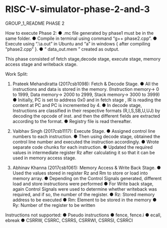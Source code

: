 # RISC-V-simulator-phase-2-and-3
	 	 	 	
GROUP_1_README
PHASE 2

How to execute Phase 2:
●	.mc file generated by phase1 must be in the same folder.
●	Compile in terminal using command “g++ phase2.cpp”.
●	Execute using “.\a.out” in Ubuntu and “a” in windows { after compiling “phase2.cpp” }. 
●	“ data_out.mem ” created as output.



This phase consisted of fetch stage,decode stage, execute stage, memory access stage and writeback stage.


Work Split:
	
1. Prateek Mehandiratta (2017csb1098): Fetch & Decode Stage.
●	All the instructions and data is stored in the memory. (Instruction  memory-> 0 to 1999, Data memory-> 2000 to 2999, Stack memory-> 3000 to 3999)
●	Initially, PC is set to address 0x0 and in fetch stage , IR is reading the content at PC and PC is incremented by 4.
●	In decode stage, Instructions are classified in their respective formats (R,I,S,SB,U,UJ) by decoding the opcode of inst. and then the different fields are extracted according to the format.
●	Registry file is read thereafter. 


2. Vaibhav Singh (2017csb1117): Execute Stage.
●	Assigned control line numbers to each instruction.
●	Then using decode stage, obtained the control line number and executed the instruction accordingly.
●	Wrote separate code chunks for each instruction.
●	Updated the required values in intermediate register Rz after calculating it so that it can be used in memory access stage.
	

3. Abhinav Khanna (2017csb1061): Memory Access & Write Back Stage.
●	Used the values stored in register Rz and Rm to store or load into memory array.
●	Depending on the Control Signals generated, different load and store instructions were performed
●	For Write back stage, again Control Signals were used to determine whether writeback was required, and if so, the number of the register.
●	Rz: Stored memory address to be executed
●	Rm: Element to be stored in the memory
●	Ry: Number of the register to be written

Instructions not supported:
●	Pseudo instructions
●	fence, fence.i
●	ecall, ebreak
●	 CSRRW, CSRRC, CSRRS, CSRRWI, CSRRSI, CSRRCI
